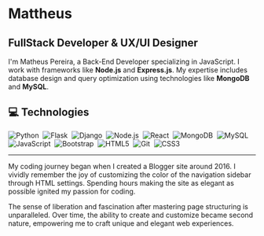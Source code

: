 # Mattheus 

## FullStack Developer & UX/UI Designer

I'm Matheus Pereira, a Back-End Developer specializing in JavaScript. I work with frameworks like **Node.js** and **Express.js**. My expertise includes database design and query optimization using technologies like **MongoDB** and **MySQL**.

## 💻 Technologies

![Python](https://img.shields.io/badge/-Python-3776AB?style=flat-square&logo=python&logoColor=white)&nbsp;
![Flask](https://img.shields.io/badge/-Flask-000000?style=flat-square&logo=flask&logoColor=white)&nbsp;
![Django](https://img.shields.io/badge/-Django-092E20?style=flat-square&logo=django&logoColor=white)&nbsp;
![Node.js](https://img.shields.io/badge/-Node.js-339933?style=flat-square&logo=node.js&logoColor=white)&nbsp;
![React](https://img.shields.io/badge/-React-61DAFB?style=flat-square&logo=react&logoColor=black)&nbsp;
![MongoDB](https://img.shields.io/badge/-MongoDB-47A248?style=flat-square&logo=mongodb&logoColor=white)&nbsp;
![MySQL](https://img.shields.io/badge/-MySQL-4479A1?style=flat-square&logo=mysql&logoColor=white)&nbsp;
![JavaScript](https://img.shields.io/badge/-JavaScript-F7DF1E?style=flat-square&logo=javascript&logoColor=black)&nbsp;
![Bootstrap](https://img.shields.io/badge/-Bootstrap-563D7C?style=flat-square&logo=bootstrap&logoColor=white)&nbsp;
![HTML5](https://img.shields.io/badge/-HTML5-E34F26?style=flat-square&logo=html5&logoColor=white)&nbsp;
![Git](https://img.shields.io/badge/-Git-F05032?style=flat-square&logo=git&logoColor=white)&nbsp;
![CSS3](https://img.shields.io/badge/-CSS3-1572B6?style=flat-square&logo=css3&logoColor=white)&nbsp;




---

My coding journey began when I created a Blogger site around 2016. I vividly remember the joy of customizing the color of the navigation sidebar through HTML settings. Spending hours making the site as elegant as possible ignited my passion for coding.

<p align="left">
The sense of liberation and fascination after mastering page structuring is unparalleled. Over time, the ability to create and customize became second nature, empowering me to craft unique and elegant web experiences.
</p>
